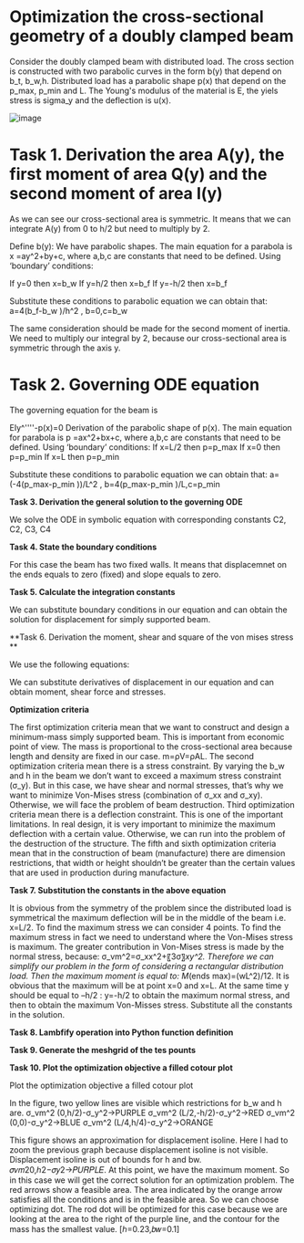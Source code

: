 # Optimization the cross-sectional geometry of a doubly clamped beam
Consider the doubly clamped beam with distributed load. The cross section is constructed with two parabolic curves in the form b(y) that depend on b_t, b_w,h. Distributed load has a parabolic shape p(x) that depend on the p_max, p_min and L. The Young's modulus of the material is E, the yiels stress is sigma_y and the deflection is u(x). 

![image](https://user-images.githubusercontent.com/89813720/194971716-1ac941a8-9e12-453e-9e7c-619f41197742.png)

# Task 1. Derivation the area A(y), the first moment of area Q(y) and the second moment of area I(y)

As we can see our cross-sectional area is symmetric. It means that we can integrate A(y) from 0 to h/2 but need to multiply by 2.

Define b(y):
We have parabolic shapes. The main equation for a parabola is
x =ay^2+by+c, where a,b,c are constants that need to be defined. Using ‘boundary’ conditions: 

If y=0 then x=b_w
If y=h/2 then x=b_f
If y=-h/2 then x=b_f

Substitute these conditions to parabolic equation we can obtain that:
 a=4(b_f-b_w )/h^2 ,  b=0,c=b_w

The same consideration should be made for the second moment of inertia. We need to multiply our integral by 2, because our cross-sectional area is symmetric through the axis y.

# Task 2. Governing ODE equation

The governing equation for the beam is 

EIy^''''-p(x)=0
Derivation of the parabolic shape of p(x). The main equation for parabola is p =ax^2+bx+c, where a,b,c are constants that need to be defined. Using ‘boundary’ conditions: 
If x=L/2 then p=p_max
If x=0 then p=p_min
If x=L then p=p_min

Substitute these conditions to parabolic equation we can obtain that:
 a=(-4(p_max-p_min ))/L^2 ,  b=4(p_max-p_min )/L,c=p_min
 
**Task 3. Derivation the general solution to the governing ODE**

We solve the ODE in symbolic equation with corresponding constants C2, C2, C3, C4

**Task 4. State the boundary conditions**

For this case the beam has two fixed walls. It means that displacemnet on the ends equals to zero (fixed) and slope equals to zero. 

**Task 5. Calculate the integration constants**

We can substitute boundary conditions in our equation and can obtain the solution for displacement for simply supported beam. 

**Task 6. Derivation the moment, shear and square of the von mises stress **

We use the following equations:

We can substitute derivatives of displacement in our equation and can obtain moment, shear force and stresses.

**Optimization criteria**

The first optimization criteria mean that we want to construct and design a minimum-mass simply supported beam. This is important from economic point of view. The mass is proportional to the cross-sectional area because length and density are fixed in our case. m=ρV=ρAL. 
The second optimization criteria mean there is a stress constraint. By varying the b_w  and h in the beam we don’t want to exceed a maximum stress constraint (σ_y). But in this case, we have shear and normal stresses, that’s why we want to minimize Von-Mises stress (combination of σ_xx  and σ_xy). Otherwise, we will face the problem of beam destruction. 
Third optimization criteria mean there is a deflection constraint. This is one of the important limitations. In real design, it is very important to minimize the maximum deflection with a certain value. Otherwise, we can run into the problem of the destruction of the structure. 
The fifth and sixth optimization criteria mean that in the construction of beam (manufacture) there are dimension restrictions, that width or height shouldn’t be greater than the certain values that are used in production during manufacture.

**Task 7. Substitution the constants in the above equation**

It is obvious from the symmetry of the problem since the distributed load is symmetrical the maximum deflection will be in the middle of the beam i.e. x=L/2.
To find the maximum stress we can consider 4 points. 
To find the maximum stress in fact we need to understand where the Von-Mises stress is maximum. The greater contribution in Von-Mises stress is made by the normal stress, because: σ_vm^2=σ_xx^2+〖3σ〗_xy^2. Therefore we can simplify our problem in the form of considering a rectangular distribution load.
Then the maximum moment is equal to: 
M_(ends max)=(wL^2)/12.  It is obvious that the maximum will be at point x=0 and x=L.
At the same time y should be equal to –h/2 : y=-h/2 to obtain the maximum normal stress, and then to obtain the maximum Von-Misses stress. 
Substitute all the constants in the solution.

**Task 8. Lambfify operation into Python function definition**

**Task 9. Generate the meshgrid of the tes pounts**

**Task 10. Plot the optimization objective a filled cotour plot**

Plot the optimization objective a filled cotour plot

In the figure, two yellow lines are visible which restrictions for b_w and h are. 
σ_vm^2 (0,h/2)-σ_y^2→PURPLE
σ_vm^2 (L/2,-h/2)-σ_y^2→RED
σ_vm^2 (0,0)-σ_y^2→BLUE
σ_vm^2 (L/4,h/4)-σ_y^2→ORANGE 

This figure shows an approximation for displacement isoline. Here I had to zoom the previous graph because displacement isoline is not visible.  Displacement isoline is out of bounds for h and bw.
𝜎𝑣𝑚20,ℎ2−𝜎𝑦2→𝑃𝑈𝑅𝑃𝐿𝐸. At this point, we have the maximum moment. So in this case we will get the correct solution for an optimization problem. The red arrows show a feasible area. The area indicated by the orange arrow satisfies all the conditions and is in the feasible area. So we can choose optimizing dot. The rod dot will be optimized for this case because we are looking at the area to the right of the purple line, and the contour for the mass has the smallest value. [ℎ=0.23,𝑏𝑤=0.1]




